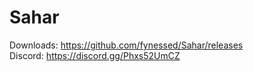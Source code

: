 # Sahar
Downloads:	https://github.com/fynessed/Sahar/releases <br>
Discord:	https://discord.gg/Phxs52UmCZ
